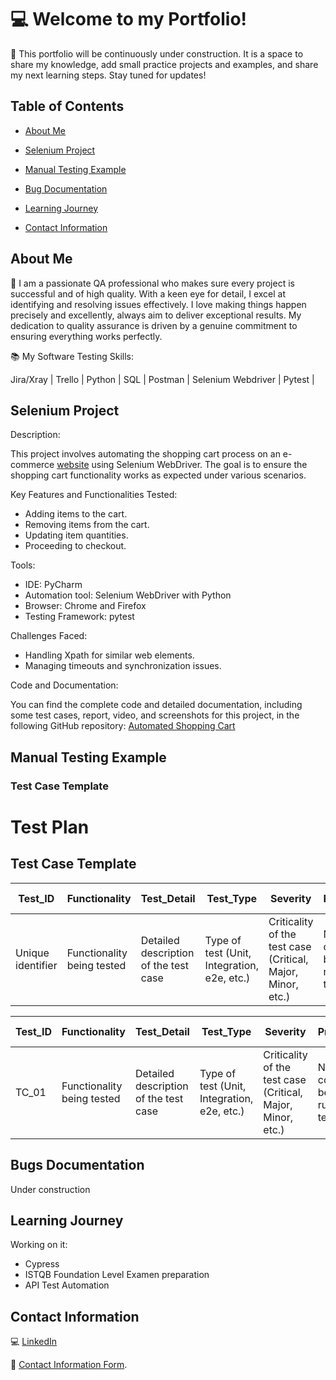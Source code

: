 
# :computer: Welcome to my Portfolio!

🔨 This portfolio will be continuously under construction. It is a space to share my knowledge, add small practice projects and examples, and share my next learning steps. Stay tuned for updates!


## Table of Contents

- [About Me](#about-me) 

- [Selenium Project](#selenium-project)

- [Manual Testing Example](#manual-testing-example)

- [Bug Documentation](#bug-documentation)

- [Learning Journey](#learning-journey)

- [Contact Information](#contact-information)

    
  
## About Me 

👩 I am a passionate QA professional who makes sure every project is successful and of high quality. With a keen eye for detail, I excel at identifying and resolving issues effectively. I love making things happen precisely and excellently, always aim to deliver exceptional results. My dedication to quality assurance is driven by a genuine commitment to ensuring everything works perfectly.

:books: My Software Testing Skills:

Jira/Xray | Trello | Python | SQL | Postman | Selenium Webdriver | Pytest |



## Selenium Project

Description: 

This project involves automating the shopping cart process on an e-commerce [website](https://www.saucedemo.com/) using Selenium WebDriver. The goal is to ensure the shopping cart functionality works as expected under various scenarios.

Key Features and Functionalities Tested:

- Adding items to the cart.
- Removing items from the cart.
- Updating item quantities.
- Proceeding to checkout.

Tools:

- IDE: PyCharm
- Automation tool: Selenium WebDriver with Python
- Browser: Chrome and Firefox
- Testing Framework: pytest

Challenges Faced:

- Handling Xpath for similar web elements.
- Managing timeouts and synchronization issues.

Code and Documentation:

You can find the complete code and detailed documentation, including some test cases, report, video, and screenshots for this project, in the following GitHub repository:
 [Automated Shopping Cart](https://github.com/AndLSC/Automated_Shopping_Cart.git)




## Manual Testing Example

### Test Case Template

# Test Plan

## Test Case Template

<table>
  <thead>
    <tr>
      <th style="background-color: ##87CEEB;">Test_ID</th>
      <th style="background-color: ##87CEEB;">Functionality</th>
      <th style="background-color: ##87CEEB;">Test_Detail</th>
      <th style="background-color: ##87CEEB;">Test_Type</th>
      <th style="background-color: ##87CEEB;">Severity</th>
      <th style="background-color: ##87CEEB;">Preconditions</th>
      <th style="background-color: ##87CEEB;">Test_Data</th>
      <th style="background-color: ##87CEEB;">Steps</th>
      <th style="background-color: ##87CEEB;">Expected Result</th>
      <th style="background-color: ##87CEEB;">Obtained Result</th>
      <th style="background-color: ##87CEEB;">Test Status</th>
      <th style="background-color: ##87CEEB;">Test Evidence</th>
    </tr>
  </thead>
  <tbody>
    <tr>
      <td>Unique identifier</td>
      <td>Functionality being tested</td>
      <td>Detailed description of the test case</td>
      <td>Type of test (Unit, Integration, e2e, etc.)</td>
      <td>Criticality of the test case (Critical, Major, Minor, etc.)</td>
      <td>Necessary conditions before running the test</td>
      <td>Data needed for the test</td>
      <td>Steps to execute the test</td>
      <td>Expected outcome after executing the test</td>
      <td>Actual outcome after executing the test</td>
      <td>Status of the test (Pass/Fail)</td>
      <td>Evidence supporting the test result</td>
    </tr>
  </tbody>
</table>


| **Test_ID**         | **Functionality**   | **Test_Detail**   | **Test_Type**   | **Severity**   | **Preconditions**   | **Test_Data**   | **Steps**   | **Expected Result**   | **Obtained Result**   | **Test Status**   | **Test Evidence**   |
|---------------------|---------------------|-------------------|-----------------|----------------|---------------------|-----------------|-------------|-----------------------|-----------------------|-------------------|---------------------|
| TC_01| Functionality being tested   | Detailed description of the test case   | Type of test (Unit, Integration, e2e, etc.)   | Criticality of the test case (Critical, Major, Minor, etc.)   | Necessary conditions before running the test   | Data needed for the test   | Steps to execute the test   | Expected outcome after executing the test   | Actual outcome after executing the test   | Status of the test (Pass/Fail)   | Evidence supporting the test result   |



## Bugs Documentation

Under construction
## Learning Journey

Working on it: 
- Cypress
- ISTQB Foundation Level Examen preparation
- API Test Automation
  
## Contact Information


💻 [LinkedIn](https://www.linkedin.com/in/andreinasoto/)

📧 [Contact Information Form](https://forms.gle/M9kkbVYsDNM4Zr1V8).
